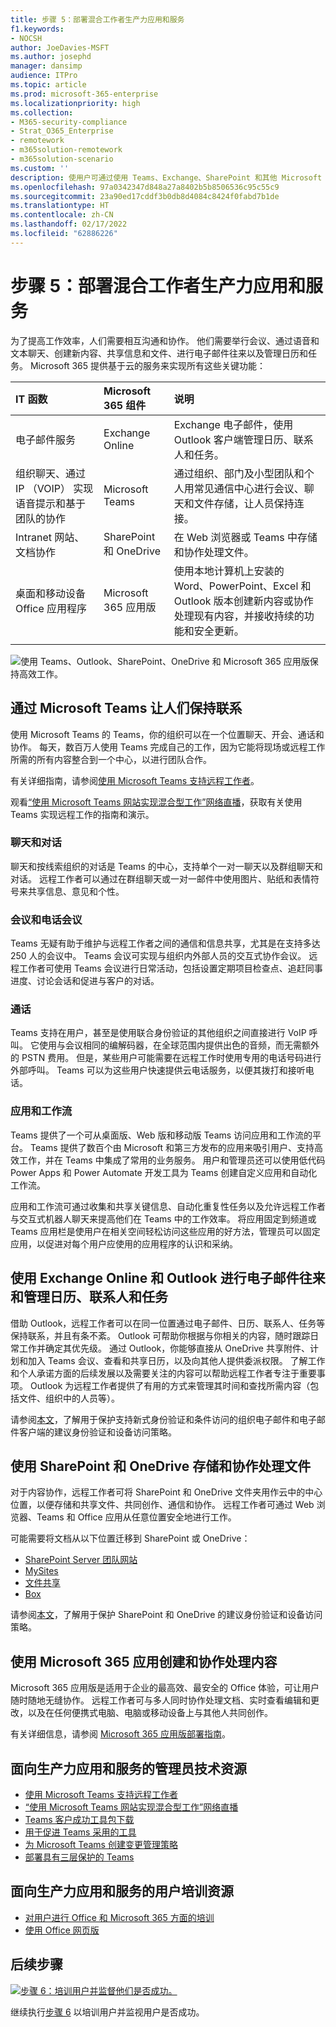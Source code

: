 ```yaml
---
title: 步骤 5：部署混合工作者生产力应用和服务
f1.keywords:
- NOCSH
author: JoeDavies-MSFT
ms.author: josephd
manager: dansimp
audience: ITPro
ms.topic: article
ms.prod: microsoft-365-enterprise
ms.localizationpriority: high
ms.collection:
- M365-security-compliance
- Strat_O365_Enterprise
- remotework
- m365solution-remotework
- m365solution-scenario
ms.custom: ''
description: 使用户可通过使用 Teams、Exchange、SharePoint 和其他 Microsoft 365 服务高效工作。
ms.openlocfilehash: 97a0342347d848a27a8402b5b8506536c95c55c9
ms.sourcegitcommit: 23a90ed17cddf3b0db8d4084c8424f0fabd7b1de
ms.translationtype: HT
ms.contentlocale: zh-CN
ms.lasthandoff: 02/17/2022
ms.locfileid: "62886226"
---
```

# <a name="step-5-deploy-hybrid-worker-productivity-apps-and-services"></a>步骤 5：部署混合工作者生产力应用和服务

为了提高工作效率，人们需要相互沟通和协作。 他们需要举行会议、通过语音和文本聊天、创建新内容、共享信息和文件、进行电子邮件往来以及管理日历和任务。 Microsoft 365 提供基于云的服务来实现所有这些关键功能：

| IT 函数 | Microsoft 365 组件 | 说明 |
|:-------|:-----|:-------|
| 电子邮件服务 | Exchange Online | Exchange 电子邮件，使用 Outlook 客户端管理日历、联系人和任务。 |
| 组织聊天、通过 IP （VOIP） 实现语音提示和基于团队的协作 | Microsoft Teams | 通过组织、部门及小型团队和个人用常见通信中心进行会议、聊天和文件存储，让人员保持连接。 |
| Intranet 网站、文档协作 | SharePoint 和 OneDrive | 在 Web 浏览器或 Teams 中存储和协作处理文件。 |
| 桌面和移动设备 Office 应用程序 | Microsoft 365 应用版 | 使用本地计算机上安装的 Word、PowerPoint、Excel 和 Outlook 版本创建新内容或协作处理现有内容，并接收持续的功能和安全更新。 |
||||

![使用 Teams、Outlook、SharePoint、OneDrive 和 Microsoft 365 应用版保持高效工作。](../media/empower-people-to-work-remotely/remote-workers-productivity-grid.png)

## <a name="keep-people-connected-with-microsoft-teams"></a>通过 Microsoft Teams 让人们保持联系

使用 Microsoft Teams 的 Teams，你的组织可以在一个位置聊天、开会、通话和协作。 每天，数百万人使用 Teams 完成自己的工作，因为它能将现场或远程工作所需的所有内容整合到一个中心，以进行团队合作。 

有关详细指南，请参阅[使用 Microsoft Teams 支持远程工作者](/microsoftteams/support-remote-work-with-teams)。 

观看[“使用 Microsoft Teams 网站实现混合型工作”网络直播](https://resources.techcommunity.microsoft.com/enabling-hybrid-work/)，获取有关使用 Teams 实现远程工作的指南和演示。

### <a name="chat-and-conversations"></a>聊天和对话

聊天和按线索组织的对话是 Teams 的中心，支持单个一对一聊天以及群组聊天和对话。 远程工作者可以通过在群组聊天或一对一邮件中使用图片、贴纸和表情符号来共享信息、意见和个性。

### <a name="meetings-and-conferencing"></a>会议和电话会议 

Teams 无疑有助于维护与远程工作者之间的通信和信息共享，尤其是在支持多达 250 人的会议中。 Teams 会议可实现与组织内外部人员的交互式协作会议。 远程工作者可使用 Teams 会议进行日常活动，包括设置定期项目检查点、追赶同事进度、讨论会话和促进与客户的对话。 

### <a name="calling"></a>通话

Teams 支持在用户，甚至是使用联合身份验证的其他组织之间直接进行 VoIP 呼叫。 它使用与会议相同的编解码器，在全球范围内提供出色的音频，而无需额外的 PSTN 费用。 但是，某些用户可能需要在远程工作时使用专用的电话号码进行外部呼叫。 Teams 可以为这些用户快速提供云电话服务，以便其拨打和接听电话。

### <a name="apps-and-workflows"></a>应用和工作流

Teams 提供了一个可从桌面版、Web 版和移动版 Teams 访问应用和工作流的平台。 Teams 提供了数百个由 Microsoft 和第三方发布的应用来吸引用户、支持高效工作，并在 Teams 中集成了常用的业务服务。 用户和管理员还可以使用低代码 Power Apps 和 Power Automate 开发工具为 Teams 创建自定义应用和自动化工作流。

应用和工作流可通过收集和共享关键信息、自动化重复性任务以及允许远程工作者与交互式机器人聊天来提高他们在 Teams 中的工作效率。 将应用固定到频道或 Teams 应用栏是使用户在相关空间轻松访问这些应用的好方法，管理员可以固定应用，以促进对每个用户应使用的应用程序的认识和采纳。

## <a name="exchange-email-and-manage-calendars-contacts-and-tasks-with-exchange-online-and-outlook"></a>使用 Exchange Online 和 Outlook 进行电子邮件往来和管理日历、联系人和任务

借助 Outlook，远程工作者可以在同一位置通过电子邮件、日历、联系人、任务等保持联系，并且有条不紊。 Outlook 可帮助你根据与你相关的内容，随时跟踪日常工作并确定其优先级。 通过 Outlook，你能够直接从 OneDrive 共享附件、计划和加入 Teams 会议、查看和共享日历，以及向其他人提供委派权限。 了解工作和个人承诺方面的后续发展以及需要关注的内容可以帮助远程工作者专注于重要事项。 Outlook 为远程工作者提供了有用的方式来管理其时间和查找所需内容（包括文件、组织中的人员等）。 

请参阅[本文](../security/office-365-security/secure-email-recommended-policies.md)，了解用于保护支持新式身份验证和条件访问的组织电子邮件和电子邮件客户端的建议身份验证和设备访问策略。

## <a name="store-and-collaborate-on-files-with-sharepoint-and-onedrive"></a>使用 SharePoint 和 OneDrive 存储和协作处理文件

对于内容协作，远程工作者可将 SharePoint 和 OneDrive 文件夹用作云中的中心位置，以便存储和共享文件、共同创作、通信和协作。 远程工作者可通过 Web 浏览器、Teams 和 Office 应用从任意位置安全地进行工作。

可能需要将文档从以下位置迁移到 SharePoint 或 OneDrive：

- [SharePoint Server 团队网站](/sharepointmigration/sp-teams-sites-migration-guide)
- [MySites](/sharepointmigration/mysites-to-onedrive-migration-guide)
- [文件共享](/sharepointmigration/fileshare-to-odsp-migration-guide)
- [Box](/sharepointmigration/box-to-onedrive-and-sharepoint-migration-guide)

请参阅[本文](../security/office-365-security/sharepoint-file-access-policies.md)，了解用于保护 SharePoint 和 OneDrive 的建议身份验证和设备访问策略。

## <a name="create-and-collaborate-on-content-with-microsoft-365-apps"></a>使用 Microsoft 365 应用创建和协作处理内容

Microsoft 365 应用版是适用于企业的最高效、最安全的 Office 体验，可让用户随时随地无缝协作。 远程工作者可与多人同时协作处理文档、实时查看编辑和更改，以及在任何便携式电脑、电脑或移动设备上与其他人共同创作。

有关详细信息，请参阅 [Microsoft 365 应用版部署指南](/deployoffice/deployment-guide-microsoft-365-apps)。

## <a name="admin-technical-resources-for-productivity-apps-and-services"></a>面向生产力应用和服务的管理员技术资源

- [使用 Microsoft Teams 支持远程工作者](/microsoftteams/support-remote-work-with-teams)
- [“使用 Microsoft Teams 网站实现混合型工作”网络直播](https://resources.techcommunity.microsoft.com/enabling-hybrid-work/)
- [Teams 客户成功工具包下载](https://www.microsoft.com/download/details.aspx?id=54244)
- [用于促进 Teams 采用的工具](/microsoftteams/adopt-tools-and-downloads) 
- [为 Microsoft Teams 创建变更管理策略](/MicrosoftTeams/change-management-strategy)
- [部署具有三层保护的 Teams](configure-teams-three-tiers-protection.md)

## <a name="user-training-resources-for-productivity-apps-and-services"></a>面向生产力应用和服务的用户培训资源

- [对用户进行 Office 和 Microsoft 365 方面的培训](https://support.microsoft.com/office/train-your-users-on-office-and-microsoft-365-7cba3c97-7f19-46ed-a1c6-763971a26c27)
- [使用 Office 网页版](https://support.microsoft.com/office/get-started-with-office-for-the-web-in-microsoft-365-5622c7c9-721d-4b3d-8cb9-a7276c2470e5)

## <a name="next-step"></a>后续步骤

[![步骤 6：培训用户并监督他们是否成功。](../media/empower-people-to-work-remotely/remote-workers-step-grid-6.png)](empower-people-to-work-remotely-train-monitor-usage.md)

继续执行[步骤 6](empower-people-to-work-remotely-train-monitor-usage.md) 以培训用户并监视用户是否成功。